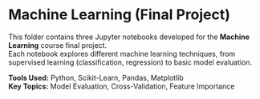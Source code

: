 # Machine Learning (Final Project)

This folder contains three Jupyter notebooks developed for the **Machine Learning** course final project.  
Each notebook explores different machine learning techniques, from supervised learning (classification, regression) to basic model evaluation.

**Tools Used:** Python, Scikit-Learn, Pandas, Matplotlib  
**Key Topics:** Model Evaluation, Cross-Validation, Feature Importance
